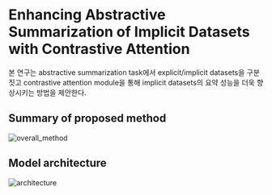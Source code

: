 # Enhancing Abstractive Summarization of Implicit Datasets with Contrastive Attention

본 연구는 abstractive summarization task에서 explicit/implicit datasets을 구분짓고 contrastive attention module을 통해 implicit datasets의 요약 성능을 더욱 향상시키는 방법을 제안한다.

## Summary of proposed method
![overall_method](https://github.com/Kwonrince/Implicit_summarization__ESWA/assets/72617445/eed0949a-fbe3-434a-b160-0ebaa7bdfb38)

## Model architecture
![architecture](https://github.com/Kwonrince/Implicit_summarization__ESWA/assets/72617445/5266f051-aab8-44fd-b4be-415b6d5b75b4)
